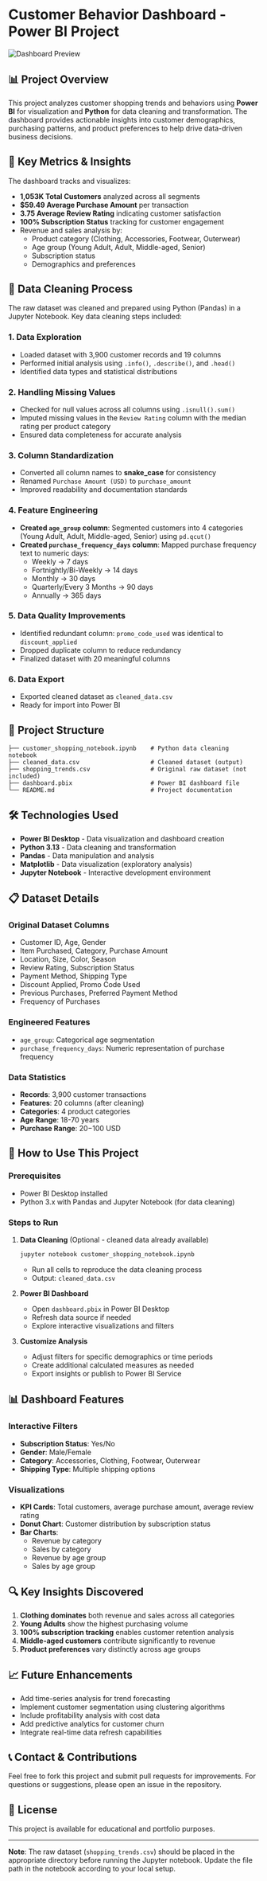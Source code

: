 # Customer Behavior Dashboard - Power BI Project

![Dashboard Preview](./dashboard-preview.png)

## 📊 Project Overview

This project analyzes customer shopping trends and behaviors using **Power BI** for visualization and **Python** for data cleaning and transformation. The dashboard provides actionable insights into customer demographics, purchasing patterns, and product preferences to help drive data-driven business decisions.

## 🎯 Key Metrics & Insights

The dashboard tracks and visualizes:

- **1,053K Total Customers** analyzed across all segments
- **$59.49 Average Purchase Amount** per transaction
- **3.75 Average Review Rating** indicating customer satisfaction
- **100% Subscription Status** tracking for customer engagement
- Revenue and sales analysis by:
  - Product category (Clothing, Accessories, Footwear, Outerwear)
  - Age group (Young Adult, Adult, Middle-aged, Senior)
  - Subscription status
  - Demographics and preferences

## 🧹 Data Cleaning Process

The raw dataset was cleaned and prepared using Python (Pandas) in a Jupyter Notebook. Key data cleaning steps included:

### 1. **Data Exploration**
- Loaded dataset with 3,900 customer records and 19 columns
- Performed initial analysis using `.info()`, `.describe()`, and `.head()`
- Identified data types and statistical distributions

### 2. **Handling Missing Values**
- Checked for null values across all columns using `.isnull().sum()`
- Imputed missing values in the `Review Rating` column with the median rating per product category
- Ensured data completeness for accurate analysis

### 3. **Column Standardization**
- Converted all column names to **snake_case** for consistency
- Renamed `Purchase Amount (USD)` to `purchase_amount`
- Improved readability and documentation standards

### 4. **Feature Engineering**
- **Created `age_group` column**: Segmented customers into 4 categories (Young Adult, Adult, Middle-aged, Senior) using `pd.qcut()`
- **Created `purchase_frequency_days` column**: Mapped purchase frequency text to numeric days:
  - Weekly → 7 days
  - Fortnightly/Bi-Weekly → 14 days
  - Monthly → 30 days
  - Quarterly/Every 3 Months → 90 days
  - Annually → 365 days

### 5. **Data Quality Improvements**
- Identified redundant column: `promo_code_used` was identical to `discount_applied`
- Dropped duplicate column to reduce redundancy
- Finalized dataset with 20 meaningful columns

### 6. **Data Export**
- Exported cleaned dataset as `cleaned_data.csv`
- Ready for import into Power BI

## 📁 Project Structure

```
├── customer_shopping_notebook.ipynb    # Python data cleaning notebook
├── cleaned_data.csv                    # Cleaned dataset (output)
├── shopping_trends.csv                 # Original raw dataset (not included)
├── dashboard.pbix                      # Power BI dashboard file
└── README.md                           # Project documentation
```

## 🛠️ Technologies Used

- **Power BI Desktop** - Data visualization and dashboard creation
- **Python 3.13** - Data cleaning and transformation
- **Pandas** - Data manipulation and analysis
- **Matplotlib** - Data visualization (exploratory analysis)
- **Jupyter Notebook** - Interactive development environment

## 📋 Dataset Details

### Original Dataset Columns
- Customer ID, Age, Gender
- Item Purchased, Category, Purchase Amount
- Location, Size, Color, Season
- Review Rating, Subscription Status
- Payment Method, Shipping Type
- Discount Applied, Promo Code Used
- Previous Purchases, Preferred Payment Method
- Frequency of Purchases

### Engineered Features
- `age_group`: Categorical age segmentation
- `purchase_frequency_days`: Numeric representation of purchase frequency

### Data Statistics
- **Records**: 3,900 customer transactions
- **Features**: 20 columns (after cleaning)
- **Categories**: 4 product categories
- **Age Range**: 18-70 years
- **Purchase Range**: $20-$100 USD

## 🚀 How to Use This Project

### Prerequisites
- Power BI Desktop installed
- Python 3.x with Pandas and Jupyter Notebook (for data cleaning)

### Steps to Run

1. **Data Cleaning** (Optional - cleaned data already available)
   ```bash
   jupyter notebook customer_shopping_notebook.ipynb
   ```
   - Run all cells to reproduce the data cleaning process
   - Output: `cleaned_data.csv`

2. **Power BI Dashboard**
   - Open `dashboard.pbix` in Power BI Desktop
   - Refresh data source if needed
   - Explore interactive visualizations and filters

3. **Customize Analysis**
   - Adjust filters for specific demographics or time periods
   - Create additional calculated measures as needed
   - Export insights or publish to Power BI Service

## 📊 Dashboard Features

### Interactive Filters
- **Subscription Status**: Yes/No
- **Gender**: Male/Female
- **Category**: Accessories, Clothing, Footwear, Outerwear
- **Shipping Type**: Multiple shipping options

### Visualizations
- **KPI Cards**: Total customers, average purchase amount, average review rating
- **Donut Chart**: Customer distribution by subscription status
- **Bar Charts**: 
  - Revenue by category
  - Sales by category
  - Revenue by age group
  - Sales by age group

## 🔍 Key Insights Discovered

1. **Clothing dominates** both revenue and sales across all categories
2. **Young Adults** show the highest purchasing volume
3. **100% subscription tracking** enables customer retention analysis
4. **Middle-aged customers** contribute significantly to revenue
5. **Product preferences** vary distinctly across age groups

## 📈 Future Enhancements

- Add time-series analysis for trend forecasting
- Implement customer segmentation using clustering algorithms
- Include profitability analysis with cost data
- Add predictive analytics for customer churn
- Integrate real-time data refresh capabilities

## 📞 Contact & Contributions

Feel free to fork this project and submit pull requests for improvements. For questions or suggestions, please open an issue in the repository.

## 📝 License

This project is available for educational and portfolio purposes.

---

**Note**: The raw dataset (`shopping_trends.csv`) should be placed in the appropriate directory before running the Jupyter notebook. Update the file path in the notebook according to your local setup.
